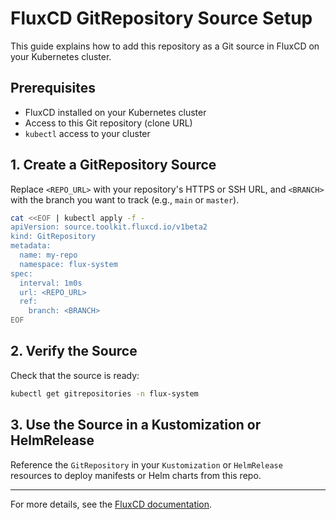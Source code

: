 # FluxCD GitRepository Source Setup

This guide explains how to add this repository as a Git source in FluxCD on your Kubernetes cluster.

## Prerequisites
- FluxCD installed on your Kubernetes cluster
- Access to this Git repository (clone URL)
- `kubectl` access to your cluster

## 1. Create a GitRepository Source

Replace `<REPO_URL>` with your repository's HTTPS or SSH URL, and `<BRANCH>` with the branch you want to track (e.g., `main` or `master`).

```bash
cat <<EOF | kubectl apply -f -
apiVersion: source.toolkit.fluxcd.io/v1beta2
kind: GitRepository
metadata:
  name: my-repo
  namespace: flux-system
spec:
  interval: 1m0s
  url: <REPO_URL>
  ref:
    branch: <BRANCH>
EOF
```

## 2. Verify the Source

Check that the source is ready:

```bash
kubectl get gitrepositories -n flux-system
```

## 3. Use the Source in a Kustomization or HelmRelease

Reference the `GitRepository` in your `Kustomization` or `HelmRelease` resources to deploy manifests or Helm charts from this repo.

---
For more details, see the [FluxCD documentation](https://fluxcd.io/docs/components/source/gitrepositories/).